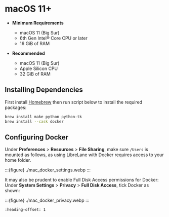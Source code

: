 # macOS 11+

* **Minimum Requirements**
    * macOS 11 (Big Sur)
    * 6th Gen Intel® Core CPU or later
    * 16 GiB of RAM
    
* **Recommended**
    * macOS 11 (Big Sur)
    * Apple Silicon CPU
    * 32 GiB of RAM

## Installing Dependencies

First install [Homebrew](https://brew.sh/) then run script below to install the required packages:

```sh
brew install make python python-tk
brew install --cask docker
```

## Configuring Docker

Under **Preferences** > **Resources** > **File Sharing**, make sure `/Users` is mounted as follows, as using LibreLane with Docker requires access to your home folder.

:::{figure} ./mac_docker_settings.webp
:::

It may also be prudent to enable Full Disk Access permissions for Docker: Under **System Settings** > **Privacy** > **Full Disk Access**, tick Docker as shown:

:::{figure} ./mac_docker_privacy.webp
:::

```{include} _common.md
:heading-offset: 1

```
